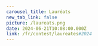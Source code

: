 ```yaml
---
carousel_title: Lauréats
new_tab_link: false
picture: /laureats.png
date: 2024-06-21T10:08:00.000Z
link: /fr/contest/laureates#2024
---
```

